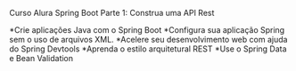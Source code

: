 Curso Alura
 Spring Boot Parte 1: Construa uma API Rest
 
*Crie aplicações Java com o Spring Boot
*Configura sua aplicação Spring sem o uso de arquivos XML.
*Acelere seu desenvolvimento web com ajuda do Spring Devtools
*Aprenda o estilo arquitetural REST
*Use o Spring Data e Bean Validation
